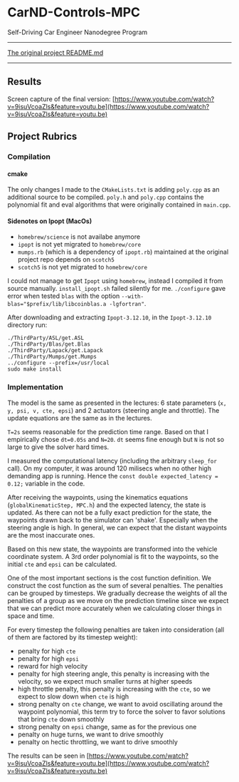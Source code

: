 # CarND-Controls-MPC
Self-Driving Car Engineer Nanodegree Program

---

[The original project README.md](https://github.com/udacity/CarND-MPC-Project/blob/master/README.md)

---

## Results

Screen capture of the final version:
[https://www.youtube.com/watch?v=9isuVcoaZls&feature=youtu.be](https://www.youtube.com/watch?v=9isuVcoaZls&feature=youtu.be)

## Project Rubrics

### Compilation

#### cmake

The only changes I made to the `CMakeLists.txt` is adding `poly.cpp` as an additional source to be compiled. `poly.h` and `poly.cpp` contains the polynomial fit and eval algorithms that were originally contained in `main.cpp`.

#### Sidenotes on Ipopt (MacOs)

* `homebrew/science` is not availabe anymore
* `ipopt` is not yet migrated to `homebrew/core`
* `mumps.rb` (which is a dependency of `ipopt.rb`) maintained at the original project repo depends on `scotch5`
* `scotch5` is not yet migrated to `homebrew/core`

I could not manage to get `Ipopt` using `homebrew`, instead I compiled it from source manually. `install_ipopt.sh` failed silently for me. `./configure` gave error when tested `blas` with the option `--with-blas="$prefix/lib/libcoinblas.a -lgfortran"`.

After downloading and extracting `Ipopt-3.12.10`, in the `Ipopt-3.12.10` directory run:

    ./ThirdParty/ASL/get.ASL
    ./ThirdParty/Blas/get.Blas
    ./ThirdParty/Lapack/get.Lapack
    ./ThirdParty/Mumps/get.Mumps
    ../configure --prefix=/usr/local
    sudo make install

### Implementation

The model is the same as presented in the lectures: 6 state parameters (`x, y, psi, v, cte, epsi`) and 2 actuators (steering angle and throttle). The update equations are the same as in the lectures.

`T=2s` seems reasonable for the prediction time range. Based on that I empirically chose `dt=0.05s` and `N=20`. `dt` seems fine enough but `N` is not so large to give the solver hard times.

I measured the computational latency (including the arbitrary `sleep_for` call). On my computer, it was around 120 milisecs when no other high demanding app is running. Hence the `const double expected_latency = 0.12;` variable in the code.

After receiving the waypoints, using the kinematics equations (`globalKinematicStep, MPC.h`) and the expected latency, the state is updated. As there can not be a fully exact prediction for the state, the waypoints drawn back to the simulator can 'shake'. Especially when the steering angle is high. In general, we can expect that the distant waypoints are the most inaccurate ones.

Based on this new state, the waypoints are transformed into the vehicle coordinate system. A 3rd order polynomial is fit to the waypoints, so the initial `cte` and `epsi` can be calculated.

One of the most important sections is the cost function definition. We construct the cost function as the sum of several penalties. The penalties can be grouped by timesteps. We gradually decrease the weights of all the penalties of a group as we move on the prediction timeline since we expect that we can predict more accurately when we calculating closer things in space and time.

For every timestep the following penalties are taken into consideration (all of them are factored by its timestep weight):

* penalty for high `cte`
* penalty for high `epsi`
* reward for high velocity
* penalty for high steering angle, this penalty is increasing with the velocity, so we expect much smaller turns at higher speeds
* high throttle penalty, this penalty is increasing with the `cte`, so we expect to slow down when `cte` is high
* strong penalty on `cte` change, we want to avoid oscillating around the waypoint polynomial, this term try to force the solver to favor solutions that bring `cte` down smoothly
* strong penalty on `epsi` change, same as for the previous one
* penalty on huge turns, we want to drive smoothly
* penalty on hectic throttling, we want to drive smoothly

The results can be seen in
[https://www.youtube.com/watch?v=9isuVcoaZls&feature=youtu.be](https://www.youtube.com/watch?v=9isuVcoaZls&feature=youtu.be)
